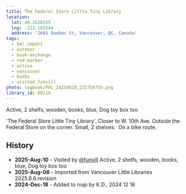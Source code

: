 ```yaml
---
title: The Federal Store Little Tiny Library
location:
  lat: 49.2620255
  lng: -123.103244
  address: '2601 Quebec St, Vancouver, BC, Canada'
tags:
  - kml-import
  - outdoor
  - book-exchange
  - red-marker
  - active
  - vancouver
  - books
  - visited_funvill    
photo: logbook/PXL_20250810_231758755.png
library_id: 00119
---
```


Active, 2 shelfs, wooden, books, blue, Dog toy box too

'The Federal Store Little Tiny Library'.
Closer to W. 10th Ave. Outside the Federal Store on the corner.
Small, 2 shelves.  On a bike route.

## History

- **2025-Aug-10** - Visited by [@funvill](https://blog.abluestar.com) Active, 2 shelfs, wooden, books, blue, Dog toy box too
- **2025-Aug-08** - Imported from Vancouver Little Libraries 2025.8.6.revision
- **2024-Dec-18** - Added to map by K.D., 2024 12 18

